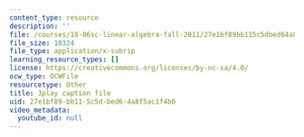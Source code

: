 ```yaml
---
content_type: resource
description: ''
file: /courses/18-06sc-linear-algebra-fall-2011/27e1bf89bb115c5dbed64a8f5ac1f4b0_D8u1LV9CnCk.vtt
file_size: 10324
file_type: application/x-subrip
learning_resource_types: []
license: https://creativecommons.org/licenses/by-nc-sa/4.0/
ocw_type: OCWFile
resourcetype: Other
title: 3play caption file
uid: 27e1bf89-bb11-5c5d-bed6-4a8f5ac1f4b0
video_metadata:
  youtube_id: null
---
```

